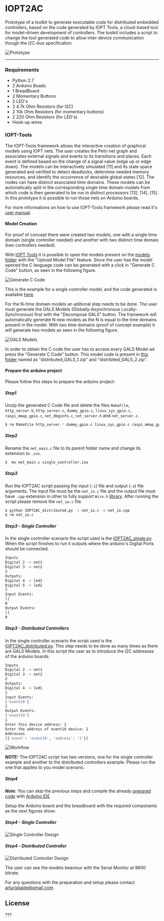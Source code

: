 # IOPT2AC
Prototype of a toolkit to generate executable code for distributed embedded controllers, based on the code generated by IOPT Tools, a cloud-based tool for model-driven development of controllers. The toolkit includes a script to change the tool generated code to allow inter-device communication though the I2C-bus specification.

![Prototype](https://raw.githubusercontent.com/arturataide/IOPT2AC/master/images/i2c_comm_prototype/distributed_controller/distributed_controller_f1.jpg)

---

### Requirements
* Python 2.7
* 2 Arduino Boads
* 1 BreadBoard
* 2 Momentary Buttons
* 2 LED's
* 2 4.7k Ohm Resistors (for I2C)
* 2 10k Ohm Resistors (for momentary buttons)
* 2 220 Ohm Resistors (for LED's)
* Hook-up wires

### IOPT-Tools

The IOPT-Tools framework allows the interactive creation of graphical models using IOPT nets. The user creates the Petri net graph and associates external signals and events to its transitions and places. Each event is defined based on the change of a signal value (edge up or edge down). The models can be interactively simulated [11] and its state space generated and verified to detect deadlocks, determine needed memory resources, and identify the occurrence of desirable global states [12]. The nodes can have distinct associated time domains. These models can be automatically split in the corresponding single time domain models from which code is then generated to be run in distinct processors [13], [14], [15]. In this prototype it is possible to run those nets on Arduino boards.

For more informations on how to use IOPT-Tools framework please read it's [user manual].

#### Model Creation
For proof of concept there were created two models, one with a single time domain (single controller needed) and another with two distinct time domais (two controllers needed).

With [IOPT Tools] it is possible to open the models present on the [models folder] with the "Upload Model File" feature.
Since the user has the model opened the C language code can be generated with a click in "Generate C Code" button, as seen in the following figure.

![Generate C Code](https://dl.dropboxusercontent.com/u/66156156/i2c%20paper/generate_c_code.png)

This is the example for a single controller model, and the code generated is available [here].

For the N-time domain models an aditional step needs to be done. The user must generate the GALS Models (Globally-Asynchronous Locally-Synchronous) first with the "Decompose GALS" button. The framework will automatically generate N new models as the N is equal to the time domains present in the model.
With two time domains (proof of concept example) it will generate two models as seen in the following figure.

![GALS Models](https://dl.dropboxusercontent.com/u/66156156/i2c%20paper/gals.png)

In order to obtain the C code the user has to access every GALS Model ad press the "Generate C Code" button.
This model code is present in [this folder] named as "distributed_GALS_1.zip" and "distribited_GALS_2.zip".

#### Prepare the arduino project
Please follow this steps to prepare the arduino project:

##### Step1
Unzip the generated C Code file and delete the files `MakeFile`, `http_server.h`, `http_server.c`, `dummy_gpio.c`, `linux_sys_gpio.c`, `raspi_mmap_gpio.c`, `net_dbginfo.c`,  `net_server.h` and `net_server.c`.
```sh
$ rm MakeFile http_server.* dummy_gpio.c linux_sys_gpio.c raspi_mmap_gpio.c net_server.*
```

##### Step2
Rename the `net_main.c` file to its parent folder name and change its extension to `.ino`.
 ```sh
 $  mv net_main.c single_controller.ino
 ```

 ##### Step3
 Run the IOPT2AC script passing the input (`-i`) file and output (`-o`) file arguments.
 The input file must be the `net_io.c` file and the output file must have `.cpp` extension in other to fully support `Wire.h` [library]. After running the script please remove the `net_io.c` file.
 ```sh
 $ python IOPT2AC_distributed.py -i net_io.c -o net_io.cpp
 $ rm net_io.c
 ```

 ##### Step3 - Single Controller
 In the single controller scenario the script used is the [IOPT2AC_single.py]. When the script finishes to run it outputs where the arduino's Digital Ports should be connected.
 ```sh
 Inputs
Digital 2 -> net1
Digital 3 -> net2
2
Outputs:
Digital 4 -> led1
Digital 5 -> led2
2
Input Events:
[]
0
Output Events:
[]
0
 ```

 ##### Step3 - Distributed Controllers
 In the single controller scenario the script used is the [IOPT2AC_distributed.py]. This step needs to be done as many times as there are GALS Models.
 In this script the user as to introduce the I2C addresses of the arduino boards.
 ```sh
Inputs
Digital 2 -> net1
Digital 3 -> net2
2
Outputs:
Digital 4 -> led1
1
Input Events:
['event20']
1
Output Events:
['event19']
1
Enter this device address: 1
Enter the address of event19 device: 2
Addresses
[{'event': 'event19', 'address': '2'}]
```
![Workflow](https://dl.dropboxusercontent.com/u/66156156/i2c%20paper/workflow.png)

***NOTE:*** The IOPT2AC script has two versions, one for the single controller example and another to the distributed controllers example. Please run the one that applies to you model scenario.

 ##### Step4
 ***Note:*** You can skip the previous steps and compile the already [prepared code] with [Arduino IDE]

 Setup the Arduino board and the breadboard with the required components as the next figures show:

 ##### Step4 - Single Controller
 ![Single Controller Design](https://raw.githubusercontent.com/arturataide/IOPT2AC/master/images/i2c_comm_prototype/single_controller/single_controller_design.png)
 ##### Step4 - Distributed Controller
 ![Distributed Controller Design](https://raw.githubusercontent.com/arturataide/IOPT2AC/master/images/i2c_comm_prototype/distributed_controller/distributed_controller_design.png)

The user can see the models beaviour with the Serial Monitor at 9600 bitrate.

For any questions with the preparation and setup please contact arturjataide@gmail.com.

License
----
???

   [user manual]: <http://gres.uninova.pt/iopt_usermanual.pdf>
   [IOPT Tools]: <http://gres.uninova.pt/IOPT-tools/>
   [models folder]: <https://github.com/arturataide/IOPT2AC/tree/master/models>
   [here]:<https://github.com/arturataide/IOPT2AC/blob/master/code/single_controller/single_controller.zip>
   [this folder]: https://github.com/arturataide/IOPT2AC/tree/master/code/distributed_controller>
   [library]: <https://www.arduino.cc/en/Reference/Wire>
   [IOPT2AC_single.py]: <https://github.com/arturataide/IOPT2AC/blob/master/code/single_controller/IOPT2AC_single.py>
   [IOPT2AC_distributed.py]: <https://github.com/arturataide/IOPT2AC/blob/master/code/distributed_controller/IOPT2AC_distributed.py>
   [prepared code]: <https://github.com/arturataide/IOPT2AC/tree/master/code/distributed_controller/ReadyToArduino>
   [Arduino IDE]: <https://www.arduino.cc/en/main/software>

